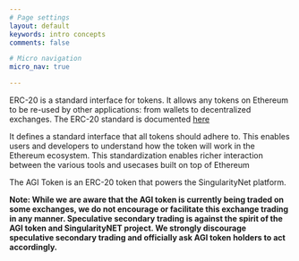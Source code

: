 ```yaml
---
# Page settings
layout: default
keywords: intro concepts
comments: false

# Micro navigation
micro_nav: true

---
```

ERC-20 is a standard interface for tokens. It allows any tokens on Ethereum to be re-used by other applications: from wallets to decentralized exchanges. The ERC-20 standard is documented <a href="https://eips.ethereum.org/EIPS/eip-20" target="_blank">here</a>

It defines a standard interface that all tokens should adhere to. This enables users and developers to understand how the token will work in the Ethereum ecosystem. This standardization enables richer interaction between the various tools and usecases built on top of Ethereum

The AGI Token is an ERC-20 token that powers the SingularityNet platform.

<p><strong>Note: While we are aware that the AGI token is currently being traded on some exchanges, we do not encourage or facilitate this exchange trading in any manner. Speculative secondary trading is against the spirit of the AGI token and SingularityNET project. We strongly discourage speculative secondary trading and officially ask AGI token holders to act accordingly.</strong></p>
